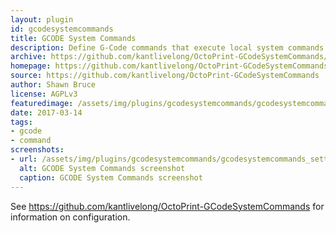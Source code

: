 ```yaml
---
layout: plugin
id: gcodesystemcommands
title: GCODE System Commands
description: Define G-Code commands that execute local system commands
archive: https://github.com/kantlivelong/OctoPrint-GCodeSystemCommands/archive/master.zip
homepage: https://github.com/kantlivelong/OctoPrint-GCodeSystemCommands
source: https://github.com/kantlivelong/OctoPrint-GCodeSystemCommands
author: Shawn Bruce
license: AGPLv3
featuredimage: /assets/img/plugins/gcodesystemcommands/gcodesystemcommands_settings.png
date: 2017-03-14
tags:
- gcode
- command
screenshots:
- url: /assets/img/plugins/gcodesystemcommands/gcodesystemcommands_settings.png
  alt: GCODE System Commands screenshot
  caption: GCODE System Commands screenshot
---
```


See <https://github.com/kantlivelong/OctoPrint-GCodeSystemCommands> for information on configuration.
